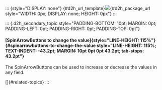 ::: {style="DISPLAY: none"}
[](ms-xhelp:///?Id=d2h_url_template){#d2h_url_template}![](!package_url!){#d2h_package_url style="WIDTH: 0px; DISPLAY: none; HEIGHT: 0px"}
:::

::: {.d2h_secondary_topic style="PADDING-BOTTOM: 10pt; MARGIN: 0pt; PADDING-LEFT: 0pt; PADDING-RIGHT: 0pt; PADDING-TOP: 0pt"}
#### [SpinArrowButtons to change the value]{style="LINE-HEIGHT: 115%"} {#spinarrowbuttons-to-change-the-value style="LINE-HEIGHT: 115%; TEXT-INDENT: -43.2pt; MARGIN: 10pt 0pt 0pt 43.2pt; tab-stops: 43.2pt"}

The SpinArrowButtons can be used to increase or decrease the values in any field.

[]{#related-topics}
:::
